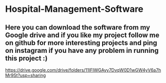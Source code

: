 # Hospital-Management-Software

## Here you can download the software from my Google drive and if you like my project follow me on github for more interesting projects and ping on instagram if you have any problem in running this project :) 


https://drive.google.com/drive/folders/11IFIWGAyy7DvqW0D1wGW4yV6a7hMr9St?usp=sharing
